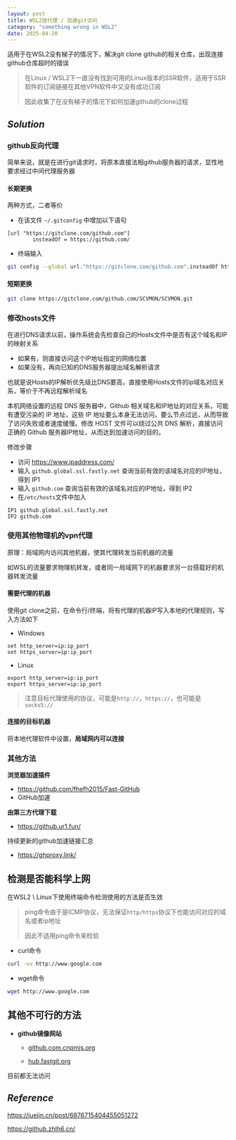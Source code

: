 ```yaml
---
layout: post
title: WSL2挂代理 / 加速git访问
category: "something wrong in WSL2"
date: 2025-04-20
---
```



适用于在WSL2没有梯子的情况下，解决git clone github的相关仓库，出现连接github仓库超时的错误

> 在Linux / WSL2下一直没有找到可用的Linux版本的SSR软件，适用于SSR软件的订阅链接在其他VPN软件中又没有成功订阅
>
> 因此收集了在没有梯子的情况下如何加速github的clone过程

##  $Solution$

### github反向代理

简单来说，就是在进行git请求时，将原本直接法相github服务器的请求，显性地要求经过中间代理服务器

#### 长期更换

两种方式，二者等价

* 在该文件 `~/.gitconfig` 中增加以下语句

````
[url "https://gitclone.com/github.com"]
        insteadOf = https://github.com/
````

* 终端输入

````bash
git config --global url."https://gitclone.com/github.com".insteadOf https://github.com/
````

#### 短期更换

````bash
git clone https://gitclone.com/github.com/SCVMON/SCVMON.git
````

### 修改hosts文件

在进行DNS请求以前，操作系统会先检查自己的Hosts文件中是否有这个域名和IP的映射关系

* 如果有，则直接访问这个IP地址指定的网络位置
* 如果没有，再向已知的DNS服务器提出域名解析请求

也就是说Hosts的IP解析优先级比DNS要高，直接使用Hosts文件的ip域名对应关系，等价于不再远程解析域名

本机网络设置的远程 DNS 服务器中，Github 相关域名和IP地址的对应关系，可能有遭受污染的 IP 地址，这些 IP 地址要么本身无法访问，要么节点过远，从而导致了访问失败或者速度缓慢。修改 HOST 文件可以绕过公共 DNS 解析，直接访问正确的 Github 服务器IP地址，从而达到加速访问的目的。

修改步骤

* 访问 https://www.ipaddress.com/
* 输入 `github.global.ssl.fastly.net` 查询当前有效的该域名对应的IP地址，得到 IP1
* 输入 `github.com` 查询当前有效的该域名对应的IP地址，得到 IP2
* 在`/etc/hosts`文件中加入

````
IP1 github.global.ssl.fastly.net
IP2 github.com
````

### 使用其他物理机的vpn代理

原理：局域网内访问其他机器，使其代理转发当前机器的流量

如WSL的流量要求物理机转发，或者同一局域网下的机器要求另一台搭载好的机器转发流量

#### 需要代理的机器

使用git clone之前，在命令行/终端，将有代理的机器IP写入本地的代理规则，写入方法如下

* Windows

````
set http_server=ip:ip_port
set https_server=ip:ip_port
````

* Linux

````
export http_server=ip:ip_port
export https_server=ip:ip_port
````

> 注意目标代理使用的协议，可能是`http://`，`https://`，也可能是`socks5://`

#### 连接的目标机器

将本地代理软件中设置，**局域网内可以连接**

### 其他方法

**浏览器加速插件**

* https://github.com/fhefh2015/Fast-GitHub
* GitHub加速

**由第三方代理下载**

* https://github.ur1.fun/

持续更新的github加速链接汇总

* https://ghproxy.link/

## 检测是否能科学上网

在WSL2 \ Linux下使用终端命令检测使用的方法是否生效

> ping命令由于是ICMP协议，无法保证`http/https`协议下也能访问对应的域名或者ip地址
>
> 因此不适用ping命令来检验

* curl命令

````bash
curl -vv http://www.google.com
````

* wget命令

````bash
wget http://www.google.com
````

## 其他不可行的方法

* **github镜像网站**

  - [github.com.cnpmjs.org](https://link.juejin.cn/?target=https%3A%2F%2Fgithub.com.cnpmjs.org)

  - [hub.fastgit.org](https://link.juejin.cn/?target=https%3A%2F%2Fhub.fastgit.org)

目前都无法访问

## $Reference$

https://juejin.cn/post/6876715404455051272

https://github.zhlh6.cn/
